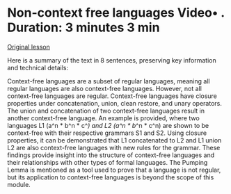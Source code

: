 # Non-context free languages Video• . Duration: 3 minutes 3 min

[Original lesson](https://www.coursera.org/learn/uol-fundamentals-of-computer-science/lecture/dRI8S/non-context-free-languages)

Here is a summary of the text in 8 sentences, preserving key information and technical details:

Context-free languages are a subset of regular languages, meaning all regular languages are also context-free languages. However, not all context-free languages are regular. Context-free languages have closure properties under concatenation, union, clean restore, and unary operators. The union and concatenation of two context-free languages result in another context-free language. An example is provided, where two languages L1 (a^n * b^n * c^*) and L2 (a^n * b*^n * c^n) are shown to be context-free with their respective grammars S1 and S2. Using closure properties, it can be demonstrated that L1 concatenated to L2 and L1 union L2 are also context-free languages with new rules for the grammar. These findings provide insight into the structure of context-free languages and their relationships with other types of formal languages. The Pumping Lemma is mentioned as a tool used to prove that a language is not regular, but its application to context-free languages is beyond the scope of this module.

